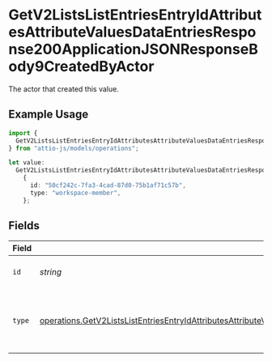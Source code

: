 # GetV2ListsListEntriesEntryIdAttributesAttributeValuesDataEntriesResponse200ApplicationJSONResponseBody9CreatedByActor

The actor that created this value.

## Example Usage

```typescript
import {
  GetV2ListsListEntriesEntryIdAttributesAttributeValuesDataEntriesResponse200ApplicationJSONResponseBody9CreatedByActor,
} from "attio-js/models/operations";

let value:
  GetV2ListsListEntriesEntryIdAttributesAttributeValuesDataEntriesResponse200ApplicationJSONResponseBody9CreatedByActor =
    {
      id: "50cf242c-7fa3-4cad-87d0-75b1af71c57b",
      type: "workspace-member",
    };
```

## Fields

| Field                                                                                                                                                                                                                                                            | Type                                                                                                                                                                                                                                                             | Required                                                                                                                                                                                                                                                         | Description                                                                                                                                                                                                                                                      |
| ---------------------------------------------------------------------------------------------------------------------------------------------------------------------------------------------------------------------------------------------------------------- | ---------------------------------------------------------------------------------------------------------------------------------------------------------------------------------------------------------------------------------------------------------------- | ---------------------------------------------------------------------------------------------------------------------------------------------------------------------------------------------------------------------------------------------------------------- | ---------------------------------------------------------------------------------------------------------------------------------------------------------------------------------------------------------------------------------------------------------------- |
| `id`                                                                                                                                                                                                                                                             | *string*                                                                                                                                                                                                                                                         | :heavy_minus_sign:                                                                                                                                                                                                                                               | An ID to identify the actor.                                                                                                                                                                                                                                     |
| `type`                                                                                                                                                                                                                                                           | [operations.GetV2ListsListEntriesEntryIdAttributesAttributeValuesDataEntriesResponse200ApplicationJSONResponseBody9Type](../../models/operations/getv2listslistentriesentryidattributesattributevaluesdataentriesresponse200applicationjsonresponsebody9type.md) | :heavy_minus_sign:                                                                                                                                                                                                                                               | The type of actor. [Read more information on actor types here](/docs/actors).                                                                                                                                                                                    |